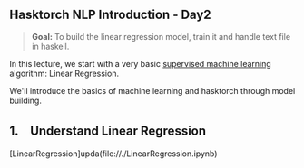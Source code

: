 ## Hasktorch NLP Introduction - Day2

> **Goal:** To build the linear regression model, train it and handle text file in haskell.

In this lecture, we start with a very basic [supervised machine learning](https://cloud.google.com/discover/what-is-supervised-learning#:~:text=Supervised%20learning%20is%20a%20category,predict%20outcomes%20and%20recognize%20patterns.) algorithm: Linear Regression.

We'll introduce the basics of machine learning and hasktorch through model building.

## 1.　Understand Linear Regression
[LinearRegression]upda(file://./LinearRegression.ipynb)
